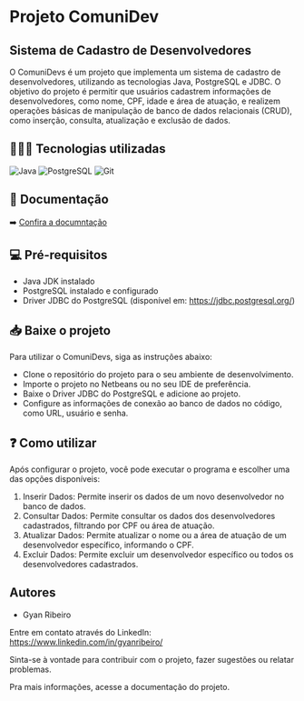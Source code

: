 # Projeto ComuniDev

## Sistema de Cadastro de Desenvolvedores

O ComuniDevs é um projeto que implementa um sistema de cadastro de desenvolvedores, utilizando as tecnologias Java, PostgreSQL e JDBC. O objetivo do projeto é permitir que usuários cadastrem informações de desenvolvedores, como nome, CPF, idade e área de atuação, e realizem operações básicas de manipulação de banco de dados relacionais (CRUD), como inserção, consulta, atualização e exclusão de dados.

## 🧑🏻‍💻 Tecnologias utilizadas
![Java](https://img.shields.io/badge/Java-ED8B00?style=for-the-badge&logo=openjdk&logoColor=white)
![PostgreSQL](https://img.shields.io/badge/PostgreSQL-316192?style=for-the-badge&logo=postgresql&logoColor=white)
![Git](https://img.shields.io/badge/GIT-E44C30?style=for-the-badge&logo=git&logoColor=white)

## 📄 Documentação
➡️ [Confira a documntação](https://github.com/GyanRibeiro/CRUD-ComuniDevs/blob/main/Documenta%C3%A7%C3%A3o/Documento%20ComuniDevs.pdf)

## 💻 Pré-requisitos

- Java JDK instalado
- PostgreSQL instalado e configurado
- Driver JDBC do PostgreSQL (disponível em: https://jdbc.postgresql.org/)

## 📥 Baixe o projeto
Para utilizar o ComuniDevs, siga as instruções abaixo:

- Clone o repositório do projeto para o seu ambiente de desenvolvimento.
- Importe o projeto no Netbeans ou no seu IDE de preferência.
- Baixe o Driver JDBC do PostgreSQL e adicione ao projeto.
- Configure as informações de conexão ao banco de dados no código, como URL, usuário e senha.

## ❓ Como utilizar
Após configurar o projeto, você pode executar o programa e escolher uma das opções disponíveis:

1. Inserir Dados: Permite inserir os dados de um novo desenvolvedor no banco de dados.
2. Consultar Dados: Permite consultar os dados dos desenvolvedores cadastrados, filtrando por CPF ou área de atuação.
3. Atualizar Dados: Permite atualizar o nome ou a área de atuação de um desenvolvedor específico, informando o CPF.
4. Excluir Dados: Permite excluir um desenvolvedor específico ou todos os desenvolvedores cadastrados.

## Autores
- Gyan Ribeiro

Entre em contato através do LinkedIn:
https://www.linkedin.com/in/gyanribeiro/

Sinta-se à vontade para contribuir com o projeto, fazer sugestões ou relatar problemas.

Pra mais informações, acesse a documentação do projeto.
